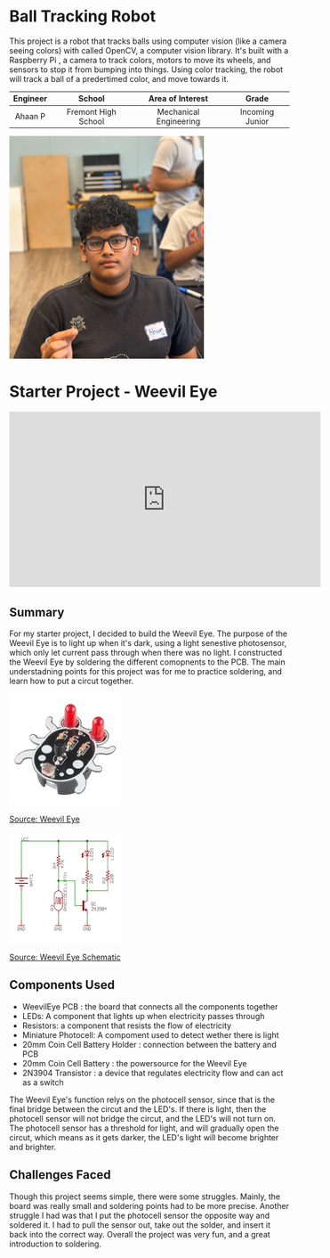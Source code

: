 # Ball Tracking Robot
This project is a robot that tracks balls using computer vision (like a camera seeing colors) with called OpenCV, a computer vision library. It's built with a Raspberry Pi , a camera to track colors, motors to move its wheels, and sensors to stop it from bumping into things. Using color tracking, the robot will track a ball of a predertimed color, and move towards it.

| **Engineer** | **School** | **Area of Interest** | **Grade** |
|:--:|:--:|:--:|:--:|
| Ahaan P | Fremont High School | Mechanical Engineering | Incoming Junior


<img src="AhaanP2.png" width="350" height="400">

<!--
# Final Milestone

**Don't forget to replace the text below with the embedding for your milestone video. Go to Youtube, click Share -> Embed, and copy and paste the code to replace what's below.**

<iframe width="560" height="315" src="https://www.youtube.com/embed/F7M7imOVGug" title="YouTube video player" frameborder="0" allow="accelerometer; autoplay; clipboard-write; encrypted-media; gyroscope; picture-in-picture; web-share" allowfullscreen></iframe>

For your final milestone, explain the outcome of your project. Key details to include are:
- What you've accomplished since your previous milestone
- What your biggest challenges and triumphs were at BSE
- A summary of key topics you learned about
- What you hope to learn in the future after everything you've learned at BSE



# Second Milestone

**Don't forget to replace the text below with the embedding for your milestone video. Go to Youtube, click Share -> Embed, and copy and paste the code to replace what's below.**

<iframe width="560" height="315" src="https://www.youtube.com/embed/y3VAmNlER5Y" title="YouTube video player" frameborder="0" allow="accelerometer; autoplay; clipboard-write; encrypted-media; gyroscope; picture-in-picture; web-share" allowfullscreen></iframe>

For your second milestone, explain what you've worked on since your previous milestone. You can highlight:
- Technical details of what you've accomplished and how they contribute to the final goal
- What has been surprising about the project so far
- Previous challenges you faced that you overcame
- What needs to be completed before your final milestone 

# First Milestone

**Don't forget to replace the text below with the embedding for your milestone video. Go to Youtube, click Share -> Embed, and copy and paste the code to replace what's below.**

<iframe width="560" height="315" src="https://www.youtube.com/embed/CaCazFBhYKs" title="YouTube video player" frameborder="0" allow="accelerometer; autoplay; clipboard-write; encrypted-media; gyroscope; picture-in-picture; web-share" allowfullscreen></iframe>

For your first milestone, describe what your project is and how you plan to build it. You can include:
- An explanation about the different components of your project and how they will all integrate together
- Technical progress you've made so far
- Challenges you're facing and solving in your future milestones
- What your plan is to complete your project

# Schematics 
Here's where you'll put images of your schematics. [Tinkercad](https://www.tinkercad.com/blog/official-guide-to-tinkercad-circuits) and [Fritzing](https://fritzing.org/learning/) are both great resoruces to create professional schematic diagrams, though BSE recommends Tinkercad becuase it can be done easily and for free in the browser. 

# Code
Here's where you'll put your code. The syntax below places it into a block of code. Follow the guide [here]([url](https://www.markdownguide.org/extended-syntax/)) to learn how to customize it to your project needs. 

```c++
void setup() {
  // put your setup code here, to run once:
  Serial.begin(9600);
  Serial.println("Hello World!");
}

void loop() {
  // put your main code here, to run repeatedly:

}
```

# Bill of Materials
Here's where you'll list the parts in your project. To add more rows, just copy and paste the example rows below.
Don't forget to place the link of where to buy each component inside the quotation marks in the corresponding row after href =. Follow the guide [here]([url](https://www.markdownguide.org/extended-syntax/)) to learn how to customize this to your project needs. 

| **Part** | **Note** | **Price** | **Link** |
|:--:|:--:|:--:|:--:|
| Item Name | What the item is used for | $Price | <a href="https://www.amazon.com/Arduino-A000066-ARDUINO-UNO-R3/dp/B008GRTSV6/"> Link </a> |
| Item Name | What the item is used for | $Price | <a href="https://www.amazon.com/Arduino-A000066-ARDUINO-UNO-R3/dp/B008GRTSV6/"> Link </a> |
| Item Name | What the item is used for | $Price | <a href="https://www.amazon.com/Arduino-A000066-ARDUINO-UNO-R3/dp/B008GRTSV6/"> Link </a> |

# Other Resources/Examples
One of the best parts about Github is that you can view how other people set up their own work. Here are some past BSE portfolios that are awesome examples. You can view how they set up their portfolio, and you can view their index.md files to understand how they implemented different portfolio components.
- [Example 1](https://trashytuber.github.io/YimingJiaBlueStamp/)
- [Example 2](https://sviatil0.github.io/Sviatoslav_BSE/)
- [Example 3](https://arneshkumar.github.io/arneshbluestamp/)

To watch the BSE tutorial on how to create a portfolio, click here.
-->
# Starter Project - Weevil Eye

<iframe width="560" height="315" src="https://www.youtube.com/embed/9kMi62yegL4?si=SjV1ctFakXZa0eug" title="YouTube video player" frameborder="0" allow="accelerometer; autoplay; clipboard-write; encrypted-media; gyroscope; picture-in-picture; web-share" referrerpolicy="strict-origin-when-cross-origin" allowfullscreen></iframe>

## Summary
For my starter project, I decided to build the Weevil Eye. The purpose of the Weevil Eye is to light up when it's dark, using a light senestive photosensor, which only let current pass through when there was no light. I constructed the Weevil Eye by soldering the different comopnents to the PCB. The main understadning points for this project was for me to practice soldering, and learn how to put a circut together.

<img src="weevil1.png" width="200" height="200">

<a href="[https://www.example.com](https://www.sparkfun.com/sparkfun-weevileye-beginner-soldering-kit.html)">Source: Weevil Eye</a>

<img src="weevilschem.png" width="200" height="200">

<a href="[https://www.example.com](https://cdn.sparkfun.com/datasheets/Kits/Weevil_Eye-v16.pdf)">Source: Weevil Eye Schematic</a>


## Components Used
- WeevilEye PCB : the board that connects all the components together
- LEDs: A component that lights up when electricity passes through
- Resistors: a component that resists the flow of electricity
- Miniature Photocell: A compoment used to detect wether there is light
- 20mm Coin Cell Battery Holder : connection between the battery and PCB
- 20mm Coin Cell Battery : the powersource for the Weevil Eye
- 2N3904 Transistor : a device that regulates electricity flow and can act as a switch

The Weevil Eye's function relys on the photocell sensor, since that is the final bridge between the circut and the LED's. If there is light, then the photocell sensor will not bridge the circut, and the LED's will not turn on. The photocell sensor has a threshold for light, and will gradually open the circut, which means as it gets darker, the LED's light will become brighter and brighter.

## Challenges Faced
Though this project seems simple, there were some struggles. Mainly, the board was really small and soldering points had to be more precise. Another struggle I had was that I put the photocell sensor the opposite way and soldered it. I had to pull the sensor out, take out the solder, and insert it back into the correct way. Overall the project was very fun, and a great introduction to soldering.

